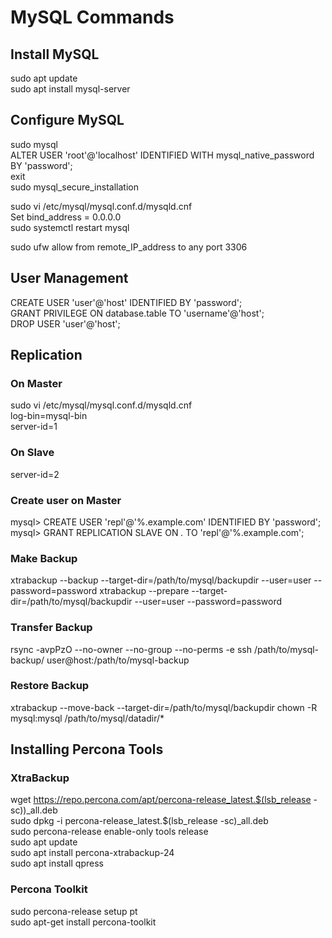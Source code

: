 # MySQL Commands

## Install MySQL
sudo apt update</br>
sudo apt install mysql-server

## Configure MySQL
sudo mysql</br>
ALTER USER 'root'@'localhost' IDENTIFIED WITH mysql_native_password BY 'password';</br>
exit</br>
sudo mysql_secure_installation</br>

sudo vi /etc/mysql/mysql.conf.d/mysqld.cnf</br>
Set bind_address = 0.0.0.0</br>
sudo systemctl restart mysql</br>

sudo ufw allow from remote_IP_address to any port 3306

## User Management
CREATE USER 'user'@'host' IDENTIFIED BY 'password';</br>
GRANT PRIVILEGE ON database.table TO 'username'@'host';<br>
DROP USER 'user'@'host';</br>

## Replication
### On Master
sudo vi /etc/mysql/mysql.conf.d/mysqld.cnf</br>
log-bin=mysql-bin</br>
server-id=1</br>

### On Slave
server-id=2</br>

### Create user on Master
mysql> CREATE USER 'repl'@'%.example.com' IDENTIFIED BY 'password';</br>
mysql> GRANT REPLICATION SLAVE ON *.* TO 'repl'@'%.example.com';</br>

### Make Backup
xtrabackup --backup --target-dir=/path/to/mysql/backupdir --user=user --password=password
xtrabackup --prepare --target-dir=/path/to/mysql/backupdir --user=user --password=password

### Transfer Backup
rsync -avpPzO --no-owner --no-group --no-perms  -e ssh /path/to/mysql-backup/ user@host:/path/to/mysql-backup</br>

### Restore Backup
xtrabackup --move-back --target-dir=/path/to/mysql/backupdir
chown -R mysql:mysql /path/to/mysql/datadir/*

## Installing Percona Tools
### XtraBackup
wget https://repo.percona.com/apt/percona-release_latest.$(lsb_release -sc))\_all.deb</br>
sudo dpkg -i percona-release_latest.$(lsb_release -sc)\_all.deb</br>
sudo percona-release enable-only tools release</br>
sudo apt update</br>
sudo apt install percona-xtrabackup-24</br>
sudo apt install qpress</br>
### Percona Toolkit
sudo percona-release setup pt</br>
sudo apt-get install percona-toolkit</br>
